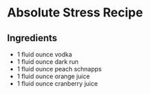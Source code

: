 # Absolute Stress Recipe



## Ingredients

* 1 fluid ounce vodka
* 1 fluid ounce dark run
* 1 fluid ounce peach schnapps
* 1 fluid ounce orange juice
* 1 fluid ounce cranberry juice

